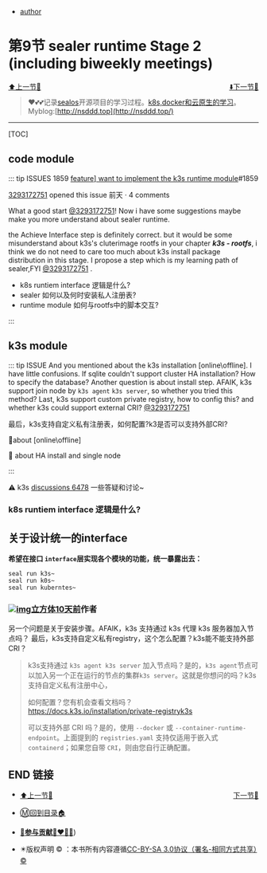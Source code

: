 + [author](http://nsddd.top)

# 第9节 sealer runtime Stage 2 (including biweekly meetings)

<div><a href = '8.md' style='float:left'>⬆️上一节🔗  </a><a href = '10.md' style='float: right'>  ⬇️下一节🔗</a></div>
<br>

> ❤️💕💕记录[sealos](https://github.com/3293172751/sealos)开源项目的学习过程。[k8s,docker和云原生的学习](https://github.com/3293172751/sealos)。Myblog:[http://nsddd.top](http://nsddd.top/)

---
[TOC]

## code module

::: tip ISSUES 1859
[feature\] want to implement the k3s runtime module](https://github.com/sealerio/sealer/issues/1859#top)#1859

[3293172751](https://github.com/3293172751) opened this issue 前天 · 4 comments

What a good start [@3293172751](https://github.com/3293172751)! Now i have some suggestions maybe make you more understand about sealer runtime.

the Achieve Interface step is definitely correct. but it would be some misunderstand about k3s's cluterimage rootfs in your chapter ***k3s - rootfs***, i think we do not need to care too much about k3s install package distribution in this stage. I propose a step which is my learning path of sealer,FYI [@3293172751](https://github.com/3293172751) .

+ k8s runtiem interface 逻辑是什么?
+ sealer 如何以及何时安装私人注册表?
+ runtime module 如何与rootfs中的脚本交互?

:::



## k3s module

::: tip ISSUE
And you mentioned about the k3s installation [online\offline]. I have little confusions.
If sqlite couldn't support cluster HA installation? How to specify the database?
Another question is about install step. AFAIK, k3s support join node by `k3s agent` `k3s server`, so whether you tried this method?
Last, k3s support custom private registry, how to config this? and whether k3s could support external CRI? [@3293172751](https://github.com/3293172751)

最后，k3s支持自定义私有注册表，如何配置?k3是否可以支持外部CRI?

 🎉about [online\offline]   

🎉 about HA install and  single node

:::



⚠️ k3s [discussions 6478](https://github.com/k3s-io/k3s/discussions/6478) 一些答疑和讨论~



### k8s runtiem interface 逻辑是什么?







## 关于设计统一的interface

**希望在接口 `interface`层实现各个模块的功能，统一暴露出去：**

```
seal run k3s~
seal run k0s~
seal run kuberntes~
```





### [![img](https://avatars.githubusercontent.com/u/86140903?s=64&v=4)立方体](https://github.com/cubxxw)[10天前](https://github.com/k3s-io/k3s/discussions/6478#discussioncomment-4156072)作者

另一个问题是关于安装步骤。AFAIK，k3s 支持通过 k3s 代理 k3s 服务器加入节点吗？ 最后，k3s支持自定义私有registry，这个怎么配置？k3s能不能支持外部CRI？

>  k3s支持通过 `k3s agent k3s server` 加入节点吗？是的，`k3s agent`节点可以加入另一个正在运行的节点的集群`k3s server`。这就是你想问的吗？k3s 支持自定义私有注册中心，
>
> 如何配置？您有机会查看文档吗？https://docs.k3s.io/installation/private-registryk3s 
>
> 可以支持外部 CRI 吗？是的，使用 `--docker` 或 `--container-runtime-endpoint`。上面提到的 `registries.yaml` 支持仅适用于嵌入式 `containerd`；如果您自带 `CRI`，则由您自行正确配置。







## END 链接
<ul><li><div><a href = '8.md' style='float:left'>⬆️上一节🔗  </a><a href = '10.md' style='float: right'>  ️下一节🔗</a></div></li></ul>

+ [Ⓜ️回到目录🏠](../README.md)

+ [**🫵参与贡献💞❤️‍🔥💖**](https://nsddd.top/archives/contributors))

+ ✴️版权声明 &copy; ：本书所有内容遵循[CC-BY-SA 3.0协议（署名-相同方式共享）&copy;](http://zh.wikipedia.org/wiki/Wikipedia:CC-by-sa-3.0协议文本) 

